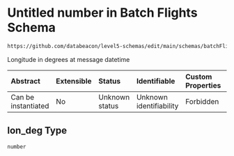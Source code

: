 # Untitled number in Batch Flights Schema

```txt
https://github.com/databeacon/level5-schemas/edit/main/schemas/batchFlights.schema.json#/properties/lon_deg
```

Longitude in degrees at message datetime

| Abstract            | Extensible | Status         | Identifiable            | Custom Properties | Additional Properties | Access Restrictions | Defined In                                                                              |
| :------------------ | :--------- | :------------- | :---------------------- | :---------------- | :-------------------- | :------------------ | :-------------------------------------------------------------------------------------- |
| Can be instantiated | No         | Unknown status | Unknown identifiability | Forbidden         | Allowed               | none                | [batchFlights.schema.json\*](../../out/batchFlights.schema.json "open original schema") |

## lon\_deg Type

`number`
